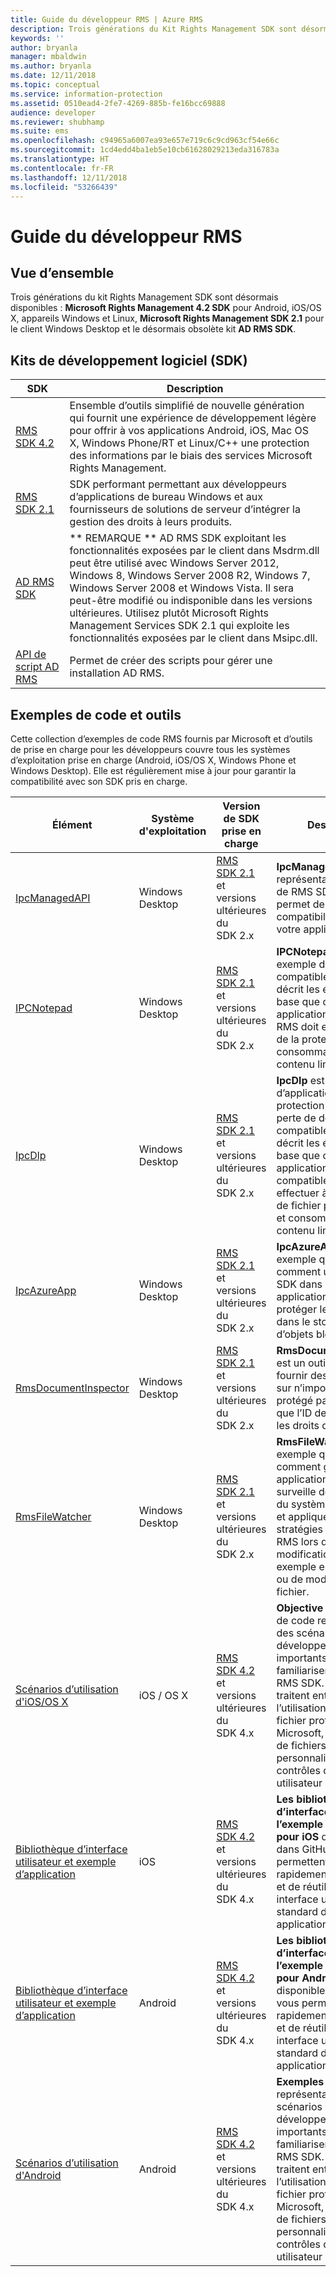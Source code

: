 ```yaml
---
title: Guide du développeur RMS | Azure RMS
description: Trois générations du Kit Rights Management SDK sont désormais disponibles.
keywords: ''
author: bryanla
manager: mbaldwin
ms.author: bryanla
ms.date: 12/11/2018
ms.topic: conceptual
ms.service: information-protection
ms.assetid: 0510ead4-2fe7-4269-885b-fe16bcc69888
audience: developer
ms.reviewer: shubhamp
ms.suite: ems
ms.openlocfilehash: c94965a6007ea93e657e719c6c9cd963cf54e66c
ms.sourcegitcommit: 1cd4edd4ba1eb5e10cb61628029213eda316783a
ms.translationtype: HT
ms.contentlocale: fr-FR
ms.lasthandoff: 12/11/2018
ms.locfileid: "53266439"
---
```

# <a name="rms-developers-guide"></a>Guide du développeur RMS

## <a name="overview"></a>Vue d’ensemble ##
Trois générations du kit Rights Management SDK sont désormais disponibles : **Microsoft Rights Management 4.2 SDK** pour Android, iOS/OS X, appareils Windows et Linux, **Microsoft Rights Management SDK 2.1** pour le client Windows Desktop et le désormais obsolète kit **AD RMS SDK**.

## <a name="software-development-kits"></a>Kits de développement logiciel (SDK) ##
| SDK | Description |
|------|---------|
| [RMS SDK 4.2](active-directory-rights-management-services-multi-platform-thin-client-sdk-portal.md) | Ensemble d’outils simplifié de nouvelle génération qui fournit une expérience de développement légère pour offrir à vos applications Android, iOS, Mac OS X, Windows Phone/RT et Linux/C++ une protection des informations par le biais des services Microsoft Rights Management. |
| [RMS SDK 2.1](microsoft-information-protection-and-control-client-portal.md) | SDK performant permettant aux développeurs d’applications de bureau Windows et aux fournisseurs de solutions de serveur d’intégrer la gestion des droits à leurs produits.|
|[AD RMS SDK](/azure/information-protection/develop/) |** REMARQUE ** AD RMS SDK exploitant les fonctionnalités exposées par le client dans Msdrm.dll peut être utilisé avec Windows Server 2012, Windows 8, Windows Server 2008 R2, Windows 7, Windows Server 2008 et Windows Vista. Il sera peut-être modifié ou indisponible dans les versions ultérieures. Utilisez plutôt Microsoft Rights Management Services SDK 2.1 qui exploite les fonctionnalités exposées par le client dans Msipc.dll.|
|[API de script AD RMS](/azure/information-protection/develop/) | Permet de créer des scripts pour gérer une installation AD RMS.|

## <a name="code-samples-and-tools"></a>Exemples de code et outils ##
Cette collection d’exemples de code RMS fournis par Microsoft et d’outils de prise en charge pour les développeurs couvre tous les systèmes d’exploitation prise en charge (Android, iOS/OS X, Windows Phone et Windows Desktop). Elle est régulièrement mise à jour pour garantir la compatibilité avec son SDK pris en charge.

| Élément | Système d'exploitation | Version de SDK prise en charge | Description |
|------|------------------|------------------------|-------------|
| [IpcManagedAPI](https://github.com/Azure-Samples/active-directory-dotnet-rms) | Windows Desktop | [RMS SDK 2.1](microsoft-information-protection-and-control-client-portal.md) et versions ultérieures du SDK 2.x | **IpcManagedAPI** est une représentation .NET (C#) de RMS SDK 2.1 qui permet de simplifier la compatibilité RMS de votre application gérée.|
| [IPCNotepad](https://code.msdn.microsoft.com/ipcnotepad-sample-f67dae80) | Windows Desktop | [RMS SDK 2.1](microsoft-information-protection-and-control-client-portal.md) et versions ultérieures du SDK 2.x| **IPCNotepad** est un exemple d’application compatible RMS qui décrit les étapes de base que chaque application compatible RMS doit effectuer lors de la protection et de la consommation de contenu limité.|
| [IpcDlp](https://github.com/Azure-Samples/active-directory-dotnet-rms)|Windows Desktop|[RMS SDK 2.1](microsoft-information-protection-and-control-client-portal.md) et versions ultérieures du SDK 2.x|**IpcDlp** est un exemple d’application de protection contre la perte de données (DLP) compatible RMS qui décrit les étapes de base que chaque application DLP compatible RMS doit effectuer à l’aide de l’API de fichier pour protéger et consommer du contenu limité.|
| [IpcAzureApp](https://github.com/Azure-Samples/active-directory-dotnet-rms) | Windows Desktop|[RMS SDK 2.1](microsoft-information-protection-and-control-client-portal.md) et versions ultérieures du SDK 2.x|**IpcAzureApp** est un exemple qui montre comment utiliser RMS SDK dans une application Azure pour protéger les données dans le stockage d’objets blob Azure.|
| [RmsDocumentInspector](https://github.com/Azure-Samples/active-directory-dotnet-rms) | Windows Desktop|[RMS SDK 2.1](microsoft-information-protection-and-control-client-portal.md) et versions ultérieures du SDK 2.x|**RmsDocumentInspector** est un outil qui peut fournir des informations sur n’importe quel fichier protégé par RMS, telles que l’ID de contenu ou les droits d’utilisateur.|
| [RmsFileWatcher](https://github.com/Azure-Samples/active-directory-dotnet-rms) | Windows Desktop|[RMS SDK 2.1](microsoft-information-protection-and-control-client-portal.md) et versions ultérieures du SDK 2.x|**RmsFileWatcher** est un exemple qui montre comment générer une application Windows qui surveille des répertoires du système de fichiers et applique des stratégies de protection RMS lors de chaque modification, par exemple en cas d’ajout ou de modification de fichier.|
| [Scénarios d’utilisation d'iOS/OS X](https://msdn.microsoft.com/library/dn758307(v=vs.85).aspx) |iOS / OS X|[RMS SDK 4.2](active-directory-rights-management-services-multi-platform-thin-client-sdk-portal.md) et versions ultérieures du SDK 4.x|**Objective C**  Exemples de code représentant des scénarios de développement importants pour vous familiariser avec le Kit RMS SDK. Ces exemples traitent entre autres de l’utilisation du format de fichier protégé Microsoft, des formats de fichiers protégés personnalisés et des contrôles d’interface utilisateur personnalisés.|
| [Bibliothèque d’interface utilisateur et exemple d’application](https://github.com/AzureAD/rms-sdk-ui-for-ios) |iOS|[RMS SDK 4.2](active-directory-rights-management-services-multi-platform-thin-client-sdk-portal.md) et versions ultérieures du SDK 4.x|**Les bibliothèques d’interface utilisateur et l’exemple d’application pour iOS** disponibles dans GitHub vous permettent d’être rapidement opérationnel et de réutiliser notre interface utilisateur standard dans vos applications.|
| [Bibliothèque d’interface utilisateur et exemple d’application](https://github.com/AzureAD/rms-sdk-ui-for-android) |Android|[RMS SDK 4.2](active-directory-rights-management-services-multi-platform-thin-client-sdk-portal.md) et versions ultérieures du SDK 4.x|**Les bibliothèques d’interface utilisateur et l’exemple d’application pour Android** disponibles dans GitHub vous permettent d’être rapidement opérationnel et de réutiliser notre interface utilisateur standard dans vos applications.|
| [Scénarios d’utilisation d'Android](https://msdn.microsoft.com/en-us/library/dn758246(v=vs.85).aspx) |Android|[RMS SDK 4.2](active-directory-rights-management-services-multi-platform-thin-client-sdk-portal.md) et versions ultérieures du SDK 4.x|**Exemples de code Java** représentant des scénarios de développement importants pour vous familiariser avec le Kit RMS SDK. Ces exemples traitent entre autres de l’utilisation du format de fichier protégé Microsoft, des formats de fichiers protégés personnalisés et des contrôles d’interface utilisateur personnalisés.|